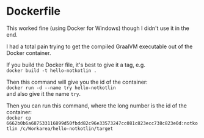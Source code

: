 # Dockerfile

This worked fine (using Docker for Windows) though I didn't use it in the end.

I had a total pain trying to get the compiled GraalVM executable out of the Docker container.

If you build the Docker file, it's best to give it a tag, e.g. \
`docker build -t hello-notkotlin .`

Then this command will give you the id of the container: \
`docker run -d --name try hello-notkotlin` \
and also give it the name `try`.

Then you can run this command, where the long number is the id of the container: \
`docker cp 6662b0b6a687533116899d50fbdd82c96e33573247cc081c823ecc738c823e0d:notkotlin /c/Workarea/hello-notkotlin/target`

